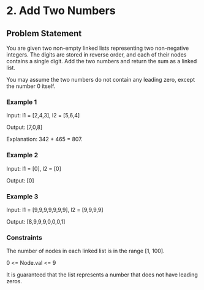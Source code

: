 # 2. Add Two Numbers

## Problem Statement

You are given two non-empty linked lists representing two non-negative integers. The digits are stored in reverse order, and each of their nodes contains a single digit. Add the two numbers and return the sum as a linked list.

You may assume the two numbers do not contain any leading zero, except the number 0 itself.

### Example 1

[](./Example1.jpg)

Input: l1 = [2,4,3], l2 = [5,6,4]

Output: [7,0,8]

Explanation: 342 + 465 = 807.

### Example 2

Input: l1 = [0], l2 = [0]

Output: [0]

### Example 3

Input: l1 = [9,9,9,9,9,9,9], l2 = [9,9,9,9]

Output: [8,9,9,9,0,0,0,1]

### Constraints

The number of nodes in each linked list is in the range [1, 100].

0 <= Node.val <= 9

It is guaranteed that the list represents a number that does not have leading zeros.
